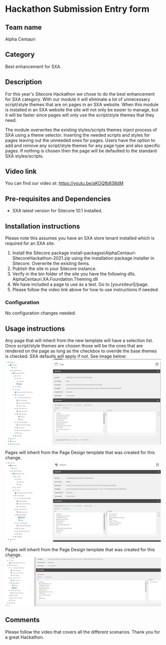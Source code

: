 # Hackathon Submission Entry form

## Team name
Alpha Centauri

## Category
Best enhancement for SXA.

## Description
For this year's Sitecore Hackathon we chose to do the best enhancement for SXA category. With our module it will eliminate a lot of unnecessary script/style themes that are on pages in an SXA website. When this module is installed in an SXA website the site will not only be easier to manage, but it will be faster since pages will only use the script/style themes that they need. 

The module overwrites the existing styles/scripts themes inject process of SXA using a theme selector. Inserting the needed scripts and styles for pages leaving out the unneeded ones for pages. Users have the option to add and remove any script/style themes for any page type and also specific pages. If nothing is chosen then the page will be defaulted to the standard SXA styles/scripts.

## Video link
You can find our video at:
https://youtu.be/aKOQfb838dM

## Pre-requisites and Dependencies
- SXA latest version for Sitecore 10.1 installed.

## Installation instructions
Please note this assumes you have an SXA store tenant installed which is required for an SXA site.

1. Install the Sitecore package install-packages\AlphaCentauri-SitecoreHackathon-2021.zip using the installation package installer in Sitecore. Overwrite the existing items.
2. Publish the site in your Sitecore instance.
3. Verify in the bin folder of the site you have the following dlls. AlphaCentauri.XA.Foundation.Theming.dll
4. We have included a page to use as a test. Go to [yoursiteurl]/page.
5. Please follow the video link above for how to use instructions if needed. 

### Configuration
No configuration changes needed.

## Usage instructions
Any page that will inherit from the new template will have a selection list. Once script/style themes are chosen those will be the ones that are rendered on the page as long as the checkbox to overide the base themes is checked. SXA defaults will apply if not. See image below:
![Selectors Checkbox Screenshot](docs/images/screenshotofselectorcheckbox.png?raw=true "Selectors Checkbox Screenshot")

Pages will inherit from the Page Design template that was created for this change.
![Page Design Template](docs/images/pagedesigntemplate.png?raw=true "Page Design Template")

Pages will inherit from the Page Design template that was created for this change.
![Default Page Theme](docs/images/defaultpagethemes.png?raw=true "Default Page Theme")

## Comments
Please follow the video that covers all the different scenarios. Thank you for a great Hackathon.